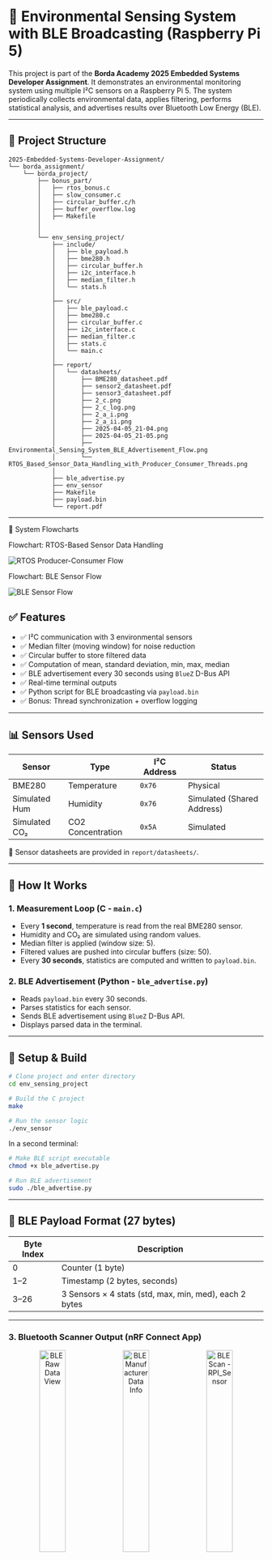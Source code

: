 # 🌱 Environmental Sensing System with BLE Broadcasting (Raspberry Pi 5)

This project is part of the **Borda Academy 2025 Embedded Systems Developer Assignment**. It demonstrates an environmental monitoring system using multiple I²C sensors on a Raspberry Pi 5. The system periodically collects environmental data, applies filtering, performs statistical analysis, and advertises results over Bluetooth Low Energy (BLE).

---

## 🔶️ Project Structure

```
2025-Embedded-Systems-Developer-Assignment/
└── borda_assignment/
    └── borda_project/
        ├── bonus_part/
        │   ├── rtos_bonus.c
        │   ├── slow_consumer.c
        │   ├── circular_buffer.c/h
        │   ├── buffer_overflow.log
        │   ├── Makefile
        │   
        │
        └── env_sensing_project/
            ├── include/
            │   ├── ble_payload.h
            │   ├── bme280.h
            │   ├── circular_buffer.h
            │   ├── i2c_interface.h
            │   ├── median_filter.h
            │   └── stats.h
            │
            ├── src/
            │   ├── ble_payload.c
            │   ├── bme280.c
            │   ├── circular_buffer.c
            │   ├── i2c_interface.c
            │   ├── median_filter.c
            │   ├── stats.c
            │   └── main.c
            │
            ├── report/
            │   └── datasheets/
            │       ├── BME280_datasheet.pdf
            │       ├── sensor2_datasheet.pdf
            │       ├── sensor3_datasheet.pdf
            │       ├── 2_c.png
            │       ├── 2_c_log.png
            │       ├── 2_a_i.png
            │       ├── 2_a_ii.png
            │       ├── 2025-04-05_21-04.png
            │       ├── 2025-04-05_21-05.png
            │       ├── Environmental_Sensing_System_BLE_Advertisement_Flow.png
            │       └── RTOS_Based_Sensor_Data_Handling_with_Producer_Consumer_Threads.png
            │
            ├── ble_advertise.py
            ├── env_sensor
            ├── Makefile
            ├── payload.bin
            └── report.pdf
```

---

🧭 System Flowcharts

Flowchart: RTOS-Based Sensor Data Handling

![RTOS Producer-Consumer Flow](borda_assignment/borda_project/env_sensing_project/report/datasheets/RTOS_Based_Sensor_Data_Handling_with_Producer_Consumer_Threads.png)

Flowchart: BLE Sensor Flow

![BLE Sensor Flow](borda_assignment/borda_project/env_sensing_project/report/datasheets/Environmental_Sensing_System_BLE_Advertisement_Flow.png)



## ✅ Features

- ✅ I²C communication with 3 environmental sensors  
- ✅ Median filter (moving window) for noise reduction  
- ✅ Circular buffer to store filtered data  
- ✅ Computation of mean, standard deviation, min, max, median  
- ✅ BLE advertisement every 30 seconds using `BlueZ` D-Bus API  
- ✅ Real-time terminal outputs  
- ✅ Python script for BLE broadcasting via `payload.bin`  
- ✅ Bonus: Thread synchronization + overflow logging  

---

## 📊 Sensors Used

| Sensor        | Type              | I²C Address | Status         |
|---------------|-------------------|-------------|----------------|
| BME280        | Temperature        | `0x76`      | Physical       |
| Simulated Hum | Humidity           | `0x76`      | Simulated (Shared Address) |
| Simulated CO₂ | CO2 Concentration  | `0x5A`      | Simulated      |

📌 Sensor datasheets are provided in `report/datasheets/`.

---

## 🚀 How It Works

### 1. Measurement Loop (C - `main.c`)
- Every **1 second**, temperature is read from the real BME280 sensor.
- Humidity and CO₂ are simulated using random values.
- Median filter is applied (window size: 5).
- Filtered values are pushed into circular buffers (size: 50).
- Every **30 seconds**, statistics are computed and written to `payload.bin`.

### 2. BLE Advertisement (Python - `ble_advertise.py`)
- Reads `payload.bin` every 30 seconds.
- Parses statistics for each sensor.
- Sends BLE advertisement using `BlueZ` D-Bus API.
- Displays parsed data in the terminal.

---

## 🔧 Setup & Build

```bash
# Clone project and enter directory
cd env_sensing_project

# Build the C project
make

# Run the sensor logic
./env_sensor
```

In a second terminal:

```bash
# Make BLE script executable
chmod +x ble_advertise.py

# Run BLE advertisement
sudo ./ble_advertise.py
```

---

## 📱 BLE Payload Format (27 bytes)

| Byte Index | Description                            |
|------------|----------------------------------------|
| 0          | Counter (1 byte)                       |
| 1–2        | Timestamp (2 bytes, seconds)           |
| 3–26       | 3 Sensors × 4 stats (std, max, min, med), each 2 bytes |

---

### 3. Bluetooth Scanner Output (nRF Connect App)

<p align="center">
  <img src="./borda_assignment/borda_project/env_sensing_project/report/datasheets/ble_raw_data_1.jpg" width="32%" title="BLE Raw Data View">
  <img src="./borda_assignment/borda_project/env_sensing_project/report/datasheets/ble_advertising_log.jpg" width="32%" title="BLE Manufacturer Data Info">
  <img src="./borda_assignment/borda_project/env_sensing_project/report/datasheets/ble_rpi_sensor_device.jpg" width="32%" title="BLE Scan - RPI_Sensor">
</p>

📡 BLE Advertising Data captured via smartphone:

![BLE Raw Advertisement Data](./borda_assignment/borda_project/env_sensing_project/report/datasheets/ble_raw_data_1.jpg)

🧭 Advertisement Timing & RSSI Logs:

![BLE Advertisement Log](./borda_assignment/borda_project/env_sensing_project/report/datasheets/ble_advertising_log.jpg)

📱 Device Found as RPI_Sensor:

![BLE Advertisement - RPI_Sensor Device](./borda_assignment/borda_project/env_sensing_project/report/datasheets/ble_rpi_sensor_device.jpg)

---

## 📁 Bonus Part (Located in `/bonus_part`)

### 🫕 2.a – RTOS-like Producer/Consumer Threads

| Subtask     | Description                                                                 | Code File       |
|-------------|-----------------------------------------------------------------------------|-----------------|
| **2.a.i**   | Producer waits for buffer space, writes data, signals consumer             | `rtos_bonus.c`  |
| **2.a.ii**  | Consumer waits for data, reads from buffer, signals producer                | `rtos_bonus.c`  |
| **2.a.iii** | Simulated data filtering via delay (usleep)                                 | `rtos_bonus.c`  |

### 🧠 2.b – Race Condition Prevention
- **Technique**: Mutex and Condition Variables (POSIX threads)
- **Result**: No data corruption or race conditions observed.

### ⚠️ 2.c – Overflow Case (Consumer Slower Than Producer)

| Condition        | Behavior                                                           |
|------------------|--------------------------------------------------------------------|
| Consumer delayed | Buffer fills up                                                    |
| Overflow         | New data dropped, logged to `buffer_overflow.log`                 |

```bash
# Compile and run overflow simulation
cd bonus_part
gcc slow_consumer.c circular_buffer.c -o slow_consumer -lpthread
./slow_consumer

# View log of dropped data
cat buffer_overflow.log
```

📝 *This simulates a real-world scenario where incoming data frequency exceeds processing speed.*

---

## 📷 Screenshots

Images are located in: `borda_assignment/borda_project/env_sensing_project/report/datasheets/`


### 📊 BLE + Sensor Data Output
- **BLE Screenshot 1:**

![BLE + Sensor Screenshot 1](borda_assignment/borda_project/env_sensing_project/report/datasheets/2025-04-05_21-04.png)

- **BLE Screenshot 2:**

![BLE + Sensor Screenshot 2](borda_assignment/borda_project/env_sensing_project/report/datasheets/2025-04-05_21-05.png)

---

### 🫕 2.a — Producer & Consumer Threads
- **2.a.i Screenshot:**

![2.a.i Screenshot](borda_assignment/borda_project/env_sensing_project/report/datasheets/2_a_i.png)

- **2.a.ii Screenshot:**

![2.a.ii Screenshot](borda_assignment/borda_project/env_sensing_project/report/datasheets/2_a_ii.png)

---

### ⚠️ 2.c — Overflow Scenario (Slow Consumer)
- **Overflow Screenshot:**

![2.c Overflow Screenshot](borda_assignment/borda_project/env_sensing_project/report/datasheets/2_c.png)

- **Buffer Log File:**

![2.c Log File](borda_assignment/borda_project/env_sensing_project/report/datasheets/2_c_log.png)

---

## 🧠 Skills Demonstrated

- RTOS-style multithreading with mutex/condition variable (Bonus Part)
- Embedded C design principles
- Sensor communication (I²C)
- Data filtering and statistics
- BLE packet structuring and D-Bus advertisement
- Python/C integration for embedded systems

---

## 📌 Requirements Met

✔ 1 Hz sampling  
✔ Circular buffer handling with overflow protection  
✔ BLE packets every 30 sec  
✔ Sensor data aggregation and structured advertisement  
✔ Bonus: Overflow handling & RTOS-style architecture

---

## 👤 Author

**Atakan Yaman**  
Istanbul Technical University  
Embedded Systems & IoT Enthusiast

---

## 📄 License

MIT License

Copyright (c) 2025 Atakan Yaman

Permission is hereby granted, free of charge, to any person obtaining a copy
of this software and associated documentation files (the "Software"), to deal
in the Software without restriction, including without limitation the rights
to use, copy, modify, merge, publish, distribute, sublicense, and/or sell
copies of the Software, and to permit persons to whom the Software is
furnished to do so, subject to the following conditions:

The above copyright notice and this permission notice shall be included in all
copies or substantial portions of the Software.

THE SOFTWARE IS PROVIDED "AS IS", WITHOUT WARRANTY OF ANY KIND, EXPRESS OR
IMPLIED, INCLUDING BUT NOT LIMITED TO THE WARRANTIES OF MERCHANTABILITY,
FITNESS FOR A PARTICULAR PURPOSE AND NONINFRINGEMENT. IN NO EVENT SHALL THE
AUTHORS OR COPYRIGHT HOLDERS BE LIABLE FOR ANY CLAIM, DAMAGES OR OTHER
LIABILITY, WHETHER IN AN ACTION OF CONTRACT, TORT OR OTHERWISE, ARISING FROM,
OUT OF OR IN CONNECTION WITH THE SOFTWARE OR THE USE OR OTHER DEALINGS IN THE
SOFTWARE.
